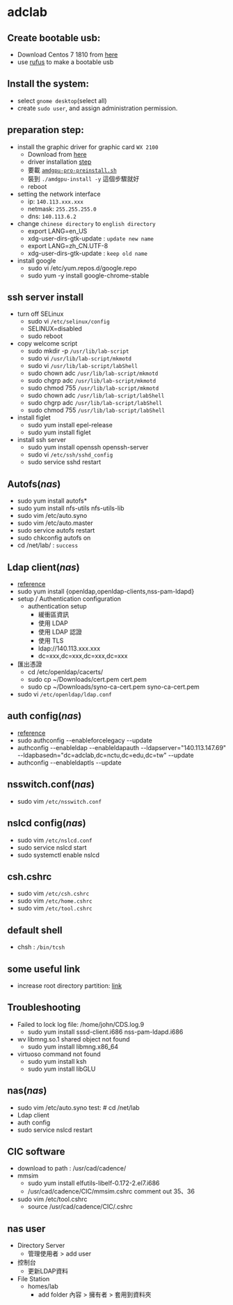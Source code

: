 # adclab

## Create bootable usb:
  - Download Centos 7 1810 from [here](http://centos.cs.nctu.edu.tw/7.6.1810/isos/x86_64/CentOS-7-x86_64-DVD-1810.iso)
  - use [rufus](https://github.com/pbatard/rufus/releases/download/v3.5/rufus-3.5.exe) to make a bootable usb

## Install the system:
  - select `gnome desktop`(select all)
  - create `sudo user`, and assign administration permission.
  
## preparation step:
  - install the graphic driver for graphic card `WX 2100`
    - Download from [here](https://www.amd.com/en/support/kb/release-notes/rn-rad-lin-18-50-unified?fbclid=IwAR08JQ2wFH7q1R56RMYwth0GXeb2yf5A1GzaFg8YXy4k36Vr2UppQkeJAPc)
    - driver installation [step](https://www.amd.com/en/support/kb/release-notes/amdgpu-installation?fbclid=IwAR2NtjI4khr9AIba_e88YGInfTBS70fNDmssxubDpgJCPkv5b_uwpXrrnoY)
    - 要載 [`amdgpu-pro-preinstall.sh`](https://www2.ati.com/drivers/linux/17.50/amdgpu-pro-preinstall.sh)
    - 裝到 `./amdgpu-install -y` 這個步驟就好
    - reboot
  - setting the network interface
    - ip: `140.113.xxx.xxx`
    - netmask: `255.255.255.0`
    - dns: `140.113.6.2`
  - change `chinese directory` to `english directory`
    - export LANG=en_US
    - xdg-user-dirs-gtk-update : `update new name`
    - export LANG=zh_CN.UTF-8
    - xdg-user-dirs-gtk-update : `keep old name`
  - install google
    - sudo vi /etc/yum.repos.d/google.repo
    - sudo yum -y install google-chrome-stable

## ssh server install
  - turn off SELinux
    - sudo vi `/etc/selinux/config`
    - SELINUX=disabled
    - sudo reboot
  - copy welcome script
    - sudo mkdir -p `/usr/lib/lab-script`
    - sudo vi `/usr/lib/lab-script/mkmotd`
    - sudo vi `/usr/lib/lab-script/labShell`
    - sudo chown adc `/usr/lib/lab-script/mkmotd`
    - sudo chgrp adc `/usr/lib/lab-script/mkmotd`
    - sudo chmod 755 `/usr/lib/lab-script/mkmotd`
    - sudo chown adc `/usr/lib/lab-script/labShell`
    - sudo chgrp adc `/usr/lib/lab-script/labShell`
    - sudo chmod 755 `/usr/lib/lab-script/labShell`
  - install figlet
    - sudo yum install epel-release
    - sudo yum install figlet
  - install ssh server
    - sudo yum install openssh openssh-server
    - sudo vi `/etc/ssh/sshd_config`
    - sudo service sshd restart
  
## Autofs(*nas*)
  - sudo yum install autofs*
  - sudo yum install nfs-utils nfs-utils-lib
  - sudo vim /etc/auto.syno
  - sudo vim /etc/auto.master
  - sudo service autofs restart
  - sudo chkconfig autofs on
  - cd /net/lab/ : `success`

## Ldap client(*nas*)
  - [reference](https://sites.google.com/a/cnsrl.cycu.edu.tw/da-shu-bi-ji/qi-ta/liyongsynologynasdangzuoldapnfsserverjianzhibuzhou?fbclid=IwAR3yzTCq-af3e2Hk-3K2pDD0zPnYfakVjHW6uikx318Ky5npqYdSSyl8yFc)
  - sudo yum install {openldap,openldap-clients,nss-pam-ldapd}
  - setup / Authentication configuration
    - authentication setup
      - 緩衝區資訊
      - 使用 LDAP
      - 使用 LDAP 認證
      - 使用 TLS
      - ldap://140.113.xxx.xxx
      - dc=xxx,dc=xxx,dc=xxx,dc=xxx
  - 匯出憑證
    - cd /etc/openldap/cacerts/
    - sudo cp ~/Downloads/cert.pem cert.pem
    - sudo cp ~/Downloads/syno-ca-cert.pem syno-ca-cert.pem
  - sudo vi `/etc/openldap/ldap.conf`

## auth config(*nas*)
  - [reference](https://www.certdepot.net/ldap-client-configuration-authconfig/)
  - sudo authconfig --enableforcelegacy --update
  - authconfig --enableldap --enableldapauth --ldapserver="140.113.147.69" --ldapbasedn="dc=adclab,dc=nctu,dc=edu,dc=tw" --update
  - authconfig --enableldaptls --update
  
## nsswitch.conf(*nas*)
  - sudo vim `/etc/nsswitch.conf`

## nslcd config(*nas*)
  - sudo vim `/etc/nslcd.conf`
  - sudo service nslcd start
  - sudo systemctl enable nslcd
  
## csh.cshrc
  - sudo vim `/etc/csh.cshrc`
  - sudo vim `/etc/home.cshrc`
  - sudo vim `/etc/tool.cshrc`
  
## default shell
  - chsh : `/bin/tcsh`
  
## some useful link  
  - increase root directory partition: [link](https://channing342.blogspot.com/2017/07/centos7-xfs-filesystem-lvm.html?m=1&fbclid=IwAR0Jf19nzEqjdWZy0jx_Cbnf5PEAafGKddeaD58Iy_AWMoaspxBO_Q6rOl4)

##  Troubleshooting 
  - Failed to lock log file: /home/john/CDS.log.9
    - sudo yum install sssd-client.i686 nss-pam-ldapd.i686
  - wv libmng.so.1 shared object not found
    - sudo yum install libmng.x86_64
  - virtuoso command not found
    - sudo yum install ksh
    - sudo yum install libGLU
##  nas(*nas*)
  - sudo vim /etc/auto.syno   test: # cd /net/lab
  - Ldap client
  - auth config
  - sudo service nslcd restart
##  CIC software
  - download to path : /usr/cad/cadence/
  - mmsim
    - sudo yum install elfutils-libelf-0.172-2.el7.i686
    - /usr/cad/cadence/CIC/mmsim.cshrc  comment out 35、36
  - sudo vim /etc/tool.cshrc
    - source /usr/cad/cadence/CIC/<soft>.cshrc
##  nas user
  - Directory Server
    - 管理使用者 > add user
  - 控制台
    - 更新LDAP資料
  - File Station
    - homes/lab
      - add folder 內容 > 擁有者 > 套用到資料夾
